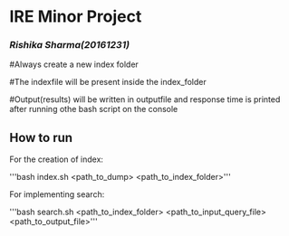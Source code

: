 # IRE Minor Project

### ***Rishika Sharma(20161231)***



#Always create a new index folder

#The indexfile will be present inside the index_folder

#Output(results) will be written in outputfile and response time is printed after running othe bash script on the console

## How to run

For the creation of index: 

'''bash index.sh <path_to_dump> <path_to_index_folder>'''

For implementing search:

'''bash search.sh <path_to_index_folder> <path_to_input_query_file> <path_to_output_file>'''




